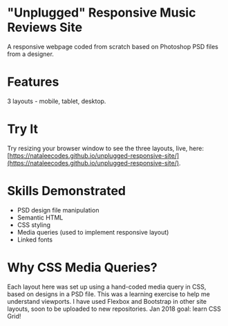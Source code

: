 # "Unplugged" Responsive Music Reviews Site
A responsive webpage coded from scratch based on Photoshop PSD files from a designer. 

# Features
3 layouts - mobile, tablet, desktop. 

# Try It
Try resizing your browser window to see the three layouts, live, here: [https://nataleecodes.github.io/unplugged-responsive-site/](https://nataleecodes.github.io/unplugged-responsive-site/).

# Skills Demonstrated
- PSD design file manipulation
- Semantic HTML
- CSS styling
- Media queries (used to implement responsive layout)
- Linked fonts

# Why CSS Media Queries?
Each layout here was set up using a hand-coded media query in CSS, based on designs in a PSD file. This was a learning exercise to help me understand viewports. I have used Flexbox and Bootstrap in other site layouts, soon to be uploaded to new repositories. Jan 2018 goal: learn CSS Grid!

